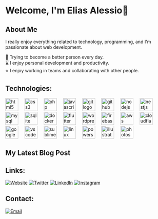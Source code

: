 # Welcome, I'm Elias Alessio👋

## About Me

I really enjoy  everything related to technology, programming, and I'm passionate about web development.

🌿 Trying to become a better person every day.
</br>
⌛ I enjoy personal development and productivity.
</br>
⭐ I enjoy working in teams and collaborating with other people.
</br>

## Technologies:

<div align="left">
  <img src="https://skillicons.dev/icons?i=html" height="40" alt="html5 logo"  />
  <img width="12" />
  <img src="https://skillicons.dev/icons?i=css" height="40" alt="css3 logo"  />
  <img width="12" />
  <img src="https://skillicons.dev/icons?i=php" height="40" alt="php logo"  />
  <img width="12" />
  <img src="https://skillicons.dev/icons?i=js" height="40" alt="javascript logo"  />
  <img width="12" />
  <img src="https://skillicons.dev/icons?i=git" height="40" alt="git logo"  />
  <img width="12" />
  <img src="https://skillicons.dev/icons?i=github" height="40" alt="github logo"  />
  <img width="12" />
  <img src="https://skillicons.dev/icons?i=nodejs" height="40" alt="nodejs logo"  />
  <img width="12" />
  <img src="https://skillicons.dev/icons?i=nestjs" height="40" alt="nestjs logo"  />
  <img width="12" />
  <img src="https://skillicons.dev/icons?i=mysql" height="40" alt="mysql logo"  />
  <img width="12" />
  <img src="https://skillicons.dev/icons?i=sqlite" height="40" alt="sqlite logo"  />
  <img width="12" />
  <img src="https://skillicons.dev/icons?i=docker" height="40" alt="docker logo"  />
  <img width="12" />
  <img src="https://skillicons.dev/icons?i=flutter" height="40" alt="flutter logo"  />
  <img width="12" />
  <img src="https://skillicons.dev/icons?i=wordpress" height="40" alt="wordpress logo"  />
  <img width="12" />
  <img src="https://skillicons.dev/icons?i=firebase" height="40" alt="firebase logo"  />
  <img width="12" />
  <img src="https://skillicons.dev/icons?i=aws" height="40" alt="aws logo"  />
  <img width="12" />
  <img src="https://skillicons.dev/icons?i=cloudflare" height="40" alt="cloudflare logo"  />
  <img width="12" />
  <img src="https://skillicons.dev/icons?i=gcp" height="40" alt="googlecloud logo"  />
  <img width="12" />
  <img src="https://skillicons.dev/icons?i=vscode" height="40" alt="vscode logo"  />
  <img width="12" />
  <img src="https://skillicons.dev/icons?i=sublime" height="40" alt="sublimetext logo"  />
  <img width="12" />
  <img src="https://skillicons.dev/icons?i=linux" height="40" alt="linux logo"  />
  <img width="12" />
  <img src="https://skillicons.dev/icons?i=powershell" height="40" alt="powershell logo"  />
  <img width="12" />
  <img src="https://skillicons.dev/icons?i=illustrator" height="40" alt="illustrator logo"  />
  <img width="12" />
  <img src="https://skillicons.dev/icons?i=photoshop" height="40" alt="photoshop logo"  />
  <img width="12" />
</div>

## My Latest Blog Post
<!-- POSTS:START <li><a href='url'>📦 Tittle</a><p>📝 Content</p></li> POSTS:END -->

## Links:
[![Website](https://cloud.phixilabs.com/storage/manual-de-marcas/github/icon-web.svg)](https://phixilabs.com/)
[![Twitter](https://cloud.phixilabs.com/storage/manual-de-marcas/github/icon-x.svg)](https://x.com/phixilabs)
[![LinkedIn](https://cloud.phixilabs.com/storage/manual-de-marcas/github/icon-in.svg)](https://www.linkedin.com/company/phixi-labs/)
[![Instagram](https://cloud.phixilabs.com/storage/manual-de-marcas/github/icon-ig.svg)](https://www.instagram.com/phixilabs)

## Contact:

[![Email](https://cloud.phixilabs.com/storage/manual-de-marcas/github/icon-mail.svg)](mailto:phixi.labs@gmail.com)
